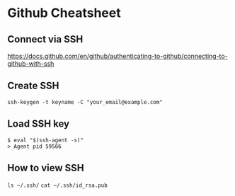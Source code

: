# Github Cheatsheet

## Connect via SSH

<https://docs.github.com/en/github/authenticating-to-github/connecting-to-github-with-ssh>

## Create SSH

`ssh-keygen -t keyname -C "your_email@example.com"`

## Load SSH key

```
$ eval "$(ssh-agent -s)"
> Agent pid 59566
```

## How to view SSH

`ls ~/.ssh/`
`cat ~/.ssh/id_rsa.pub`